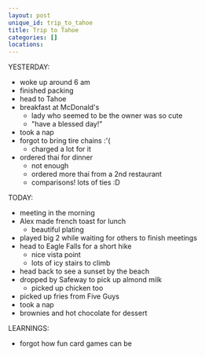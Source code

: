 ```yaml
---
layout: post
unique_id: trip_to_tahoe
title: Trip to Tahoe
categories: []
locations: 
---
```


YESTERDAY:
* woke up around 6 am
* finished packing
* head to Tahoe
* breakfast at McDonald's
  * lady who seemed to be the owner was so cute
  * "have a blessed day!"
* took a nap
* forgot to bring tire chains :'(
  * charged a lot for it
* ordered thai for dinner
  * not enough
  * ordered more thai from a 2nd restaurant
  * comparisons! lots of ties :D

TODAY:
* meeting in the morning
* Alex made french toast for lunch
  * beautiful plating
* played big 2 while waiting for others to finish meetings
* head to Eagle Falls for a short hike
  * nice vista point
  * lots of icy stairs to climb
* head back to see a sunset by the beach
* dropped by Safeway to pick up almond milk
  * picked up chicken too
* picked up fries from Five Guys
* took a nap
* brownies and hot chocolate for dessert

LEARNINGS:
* forgot how fun card games can be
